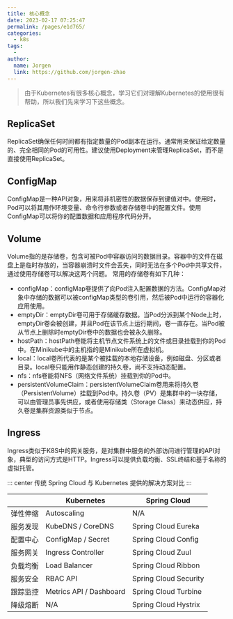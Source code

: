 ```yaml
---
title: 核心概念
date: 2023-02-17 07:25:47
permalink: /pages/e1d765/
categories:
  - k8s
tags:
  - 
author: 
  name: Jorgen
  link: https://github.com/jorgen-zhao
---
```


> 由于Kubernetes有很多核心概念，学习它们对理解Kubernetes的使用很有帮助，所以我们先来学习下这些概念。

## ReplicaSet
ReplicaSet确保任何时间都有指定数量的Pod副本在运行。通常用来保证给定数量的、完全相同的Pod的可用性。建议使用Deployment来管理ReplicaSet，而不是直接使用ReplicaSet。

## ConfigMap
ConfigMap是一种API对象，用来将非机密性的数据保存到键值对中。使用时，Pod可以将其用作环境变量、命令行参数或者存储卷中的配置文件。使用ConfigMap可以将你的配置数据和应用程序代码分开。

## Volume
Volume指的是存储卷，包含可被Pod中容器访问的数据目录。容器中的文件在磁盘上是临时存放的，当容器崩溃时文件会丢失，同时无法在多个Pod中共享文件，通过使用存储卷可以解决这两个问题。
常用的存储卷有如下几种：
- configMap：configMap卷提供了向Pod注入配置数据的方法。ConfigMap对象中存储的数据可以被configMap类型的卷引用，然后被Pod中运行的容器化应用使用。
- emptyDir：emptyDir卷可用于存储缓存数据。当Pod分派到某个Node上时，emptyDir卷会被创建，并且Pod在该节点上运行期间，卷一直存在。当Pod被从节点上删除时emptyDir卷中的数据也会被永久删除。
- hostPath：hostPath卷能将主机节点文件系统上的文件或目录挂载到你的Pod中。在Minikube中的主机指的是Minikube所在虚拟机。
- local：local卷所代表的是某个被挂载的本地存储设备，例如磁盘、分区或者目录。local卷只能用作静态创建的持久卷，尚不支持动态配置。
- nfs：nfs卷能将NFS（网络文件系统）挂载到你的Pod中。
- persistentVolumeClaim：persistentVolumeClaim卷用来将持久卷（PersistentVolume）挂载到Pod中。持久卷（PV）是集群中的一块存储，可以由管理员事先供应，或者使用存储类（Storage Class）来动态供应，持久卷是集群资源类似于节点。

## Ingress
Ingress类似于K8S中的网关服务，是对集群中服务的外部访问进行管理的API对象，典型的访问方式是HTTP。Ingress可以提供负载均衡、SSL终结和基于名称的虚拟托管。

::: center
传统 Spring Cloud 与 Kubernetes 提供的解决方案对比
::: 

|  | Kubernetes | Spring Cloud |
| --- | --- | --- |
| 弹性伸缩 | Autoscaling | N/A |
| 服务发现 | KubeDNS / CoreDNS | Spring Cloud Eureka |
| 配置中心 | ConfigMap / Secret | Spring Cloud Config |
| 服务网关 | Ingress Controller | Spring Cloud Zuul |
| 负载均衡 | Load Balancer | Spring Cloud Ribbon |
| 服务安全 | RBAC API | Spring Cloud Security |
| 跟踪监控 | Metrics API / Dashboard | Spring Cloud Turbine |
| 降级熔断 | N/A | Spring Cloud Hystrix |
